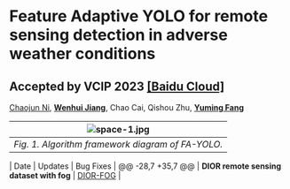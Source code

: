 # Feature Adaptive YOLO for remote sensing detection in adverse weather conditions
##  Accepted by VCIP 2023 [[Baidu Cloud]](https://pan.baidu.com/s/1636ofSq77uXaqAlRjs4HEQ?pwd=70ts) 
[Chaojun Ni](https://github.com/Nichaojun), [**Wenhui Jiang**](https://github.com/Nichaojun/Feature-Adaptive-YOLO/assets/120893126/aaf27953-9af7-4b0e-9148-1d90bc863717), Chao Cai, Qishou Zhu, [**Yuming Fang**](http://sim.jxufe.cn/JDMKL/ymfang.html)

| ![space-1.jpg](https://github.com/Nichaojun/Feature-Adaptive-YOLO/blob/master/picture/1.1.png) | 
|:--:| 
|*Fig. 1. Algorithm framework diagram of FA-YOLO.*|



| Date       | Updates                                 | Bug Fixes                                         |
	@@ -28,7 +35,7 @@
| **DIOR remote sensing dataset with fog**      | [DIOR-FOG](https://github.com/cs-chan/Exclusively-Dark-Image-Dataset/tree/master/Dataset) |